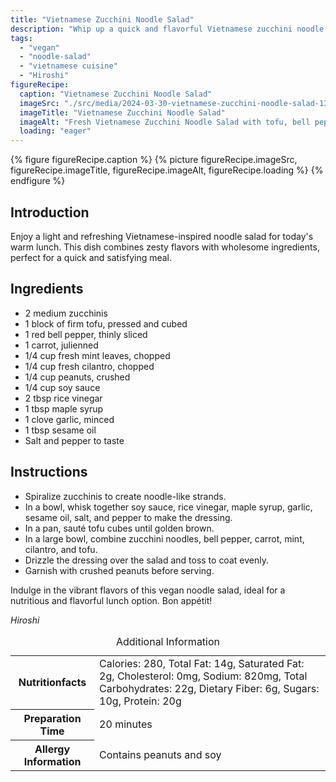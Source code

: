 ```yaml
---
title: "Vietnamese Zucchini Noodle Salad"
description: "Whip up a quick and flavorful Vietnamese zucchini noodle salad for a light and satisfying lunch option. This vegan dish is bursting with fresh ingredients and zesty flavors."
tags:
  - "vegan"
  - "noodle-salad"
  - "vietnamese cuisine"
  - "Hiroshi"
figureRecipe: 
  caption: "Vietnamese Zucchini Noodle Salad"
  imageSrc: "./src/media/2024-03-30-vietnamese-zucchini-noodle-salad-1351.png"
  imageTitle: "Vietnamese Zucchini Noodle Salad"
  imageAlt: "Fresh Vietnamese Zucchini Noodle Salad with tofu, bell pepper, carrot, mint, cilantro, and peanuts on a rustic table"
  loading: "eager"
---
```


{% figure figureRecipe.caption %}
{% picture figureRecipe.imageSrc, figureRecipe.imageTitle, figureRecipe.imageAlt, figureRecipe.loading %}
{% endfigure %}

## Introduction

Enjoy a light and refreshing Vietnamese-inspired noodle salad for today's warm lunch. This dish combines zesty flavors with wholesome ingredients, perfect for a quick and satisfying meal.

## Ingredients

- 2 medium zucchinis
- 1 block of firm tofu, pressed and cubed
- 1 red bell pepper, thinly sliced
- 1 carrot, julienned
- 1/4 cup fresh mint leaves, chopped
- 1/4 cup fresh cilantro, chopped
- 1/4 cup peanuts, crushed
- 1/4 cup soy sauce
- 2 tbsp rice vinegar
- 1 tbsp maple syrup
- 1 clove garlic, minced
- 1 tbsp sesame oil
- Salt and pepper to taste

## Instructions

- Spiralize zucchinis to create noodle-like strands.
- In a bowl, whisk together soy sauce, rice vinegar, maple syrup, garlic, sesame oil, salt, and pepper to make the dressing.
- In a pan, sauté tofu cubes until golden brown.
- In a large bowl, combine zucchini noodles, bell pepper, carrot, mint, cilantro, and tofu.
- Drizzle the dressing over the salad and toss to coat evenly.
- Garnish with crushed peanuts before serving.

Indulge in the vibrant flavors of this vegan noodle salad, ideal for a nutritious and flavorful lunch option. Bon appétit!

*Hiroshi*

<table><caption class='sr-only'>Additional Information</caption><tr><th>Nutritionfacts</th><td>Calories: 280, Total Fat: 14g, Saturated Fat: 2g, Cholesterol: 0mg, Sodium: 820mg, Total Carbohydrates: 22g, Dietary Fiber: 6g, Sugars: 10g, Protein: 20g&nbsp;</td></tr><tr><th>Preparation Time</th><td>20 minutes&nbsp;</td></tr><tr><th>Allergy Information</th><td>Contains peanuts and soy&nbsp;</td></tr></table>

